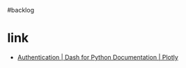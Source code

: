 #backlog 

# link
- [Authentication | Dash for Python Documentation | Plotly](https://dash.plotly.com/authentication)